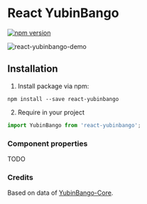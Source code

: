 # React YubinBango

[![npm version](https://badge.fury.io/js/react-yubinbango.svg)](https://badge.fury.io/js/react-yubinbango)

![react-yubinbango-demo](https://user-images.githubusercontent.com/475449/102423674-e7779c80-404c-11eb-9a84-fc8aa93ea0dc.gif)

## Installation

1. Install package via npm:

```
npm install --save react-yubinbango
```

2. Require in your project

```javascript
import YubinBango from 'react-yubinbango';
```

### Component properties

TODO

### Credits

Based on data of [YubinBango-Core](https://github.com/yubinbango/yubinbango-core).
